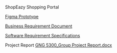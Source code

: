 ShopEazy Shopping Portal

[Figma Prototype](https://www.figma.com/file/Y7GhMGNATywEDXP6QprSuZ/Full-Stack-Prototype?node-id=36%3A67&t=CHzvisYdyKjV4bjJ-0)

[Business Requirement Document](https://uottawa-my.sharepoint.com/personal/adhil030_uottawa_ca/_layouts/15/guestaccess.aspx?docid=0e9a250eb1b8b457393c59a89995d644d&authkey=AeNSICmuGnTLWo_hJowVQ6E&e=oxqfmb)

[Software Requirement Specifications](https://uottawa-my.sharepoint.com/personal/adhil030_uottawa_ca/_layouts/15/guestaccess.aspx?docid=0a193ef5a141045b79670974a624ecaa1&authkey=AQ46l3QYCfPrXsylgs5nGts&e=NGNrRw)

Project Report 
[GNG 5300_Group Project Report.docx](https://github.com/GurjotSinghArora/Online-Shopping-App/files/10249459/GNG.5300_Group.Project.Report.docx)
